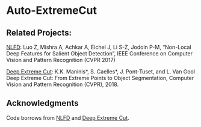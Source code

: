 # Auto-ExtremeCut
## Related Projects:
[NLFD](https://github.com/AceCoooool/NLFD-pytorch): Luo Z, Mishra A, Achkar A, Eichel J, Li S-Z, Jodoin P-M, “Non-Local Deep Features for Salient Object Detection”, IEEE Conference on Computer Vision and Pattern Recognition (CVPR 2017)

[Deep Extreme Cut](): K.K. Maninis*, S. Caelles*, J. Pont-Tuset, and L. Van Gool 
Deep Extreme Cut: From Extreme Points to Object Segmentation,
Computer Vision and Pattern Recognition (CVPR), 2018.

## Acknowledgments
Code borrows from [NLFD](https://github.com/AceCoooool/NLFD-pytorch) and [Deep Extreme Cut](https://github.com/scaelles/DEXTR-PyTorch). 
